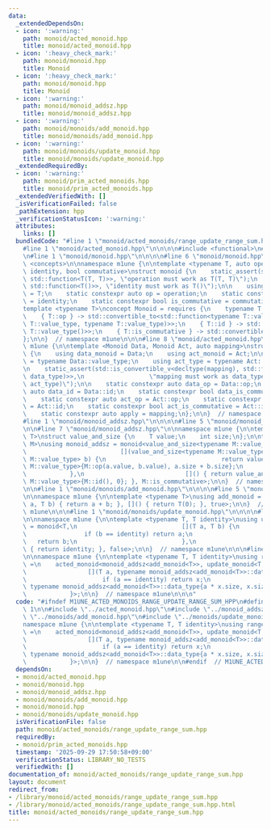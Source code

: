```yaml
---
data:
  _extendedDependsOn:
  - icon: ':warning:'
    path: monoid/acted_monoid.hpp
    title: monoid/acted_monoid.hpp
  - icon: ':heavy_check_mark:'
    path: monoid/monoid.hpp
    title: Monoid
  - icon: ':heavy_check_mark:'
    path: monoid/monoid.hpp
    title: Monoid
  - icon: ':warning:'
    path: monoid/monoid_addsz.hpp
    title: monoid/monoid_addsz.hpp
  - icon: ':warning:'
    path: monoid/monoids/add_monoid.hpp
    title: monoid/monoids/add_monoid.hpp
  - icon: ':warning:'
    path: monoid/monoids/update_monoid.hpp
    title: monoid/monoids/update_monoid.hpp
  _extendedRequiredBy:
  - icon: ':warning:'
    path: monoid/prim_acted_monoids.hpp
    title: monoid/prim_acted_monoids.hpp
  _extendedVerifiedWith: []
  _isVerificationFailed: false
  _pathExtension: hpp
  _verificationStatusIcon: ':warning:'
  attributes:
    links: []
  bundledCode: "#line 1 \"monoid/acted_monoids/range_update_range_sum.hpp\"\n\n\n\n\
    #line 1 \"monoid/acted_monoid.hpp\"\n\n\n\n#include <functional>\n#include <type_traits>\n\
    \n#line 1 \"monoid/monoid.hpp\"\n\n\n\n#line 6 \"monoid/monoid.hpp\"\n#include\
    \ <concepts>\n\nnamespace m1une {\n\ntemplate <typename T, auto operation, auto\
    \ identity, bool commutative>\nstruct monoid {\n    static_assert(std::is_convertible_v<decltype(operation),\
    \ std::function<T(T, T)>>, \"operation must work as T(T, T)\");\n    static_assert(std::is_convertible_v<decltype(identity),\
    \ std::function<T()>>, \"identity must work as T()\");\n\n    using value_type\
    \ = T;\n    static constexpr auto op = operation;\n    static constexpr auto id\
    \ = identity;\n    static constexpr bool is_commutative = commutative;\n};\n\n\
    template <typename T>\nconcept Monoid = requires {\n    typename T::value_type;\n\
    \    { T::op } -> std::convertible_to<std::function<typename T::value_type(typename\
    \ T::value_type, typename T::value_type)>>;\n    { T::id } -> std::convertible_to<std::function<typename\
    \ T::value_type()>>;\n    { T::is_commutative } -> std::convertible_to<bool>;\n\
    };\n\n}  // namespace m1une\n\n\n#line 8 \"monoid/acted_monoid.hpp\"\n\nnamespace\
    \ m1une {\n\ntemplate <Monoid Data, Monoid Act, auto mapping>\nstruct acted_monoid\
    \ {\n    using data_monoid = Data;\n    using act_monoid = Act;\n\n    using data_type\
    \ = typename Data::value_type;\n    using act_type = typename Act::value_type;\n\
    \n    static_assert(std::is_convertible_v<decltype(mapping), std::function<data_type(act_type,\
    \ data_type)>>,\n                  \"mapping must work as data_type(data_type,\
    \ act_type)\");\n\n    static constexpr auto data_op = Data::op;\n    static constexpr\
    \ auto data_id = Data::id;\n    static constexpr bool data_is_commutative = Data::is_commutative;\n\
    \    static constexpr auto act_op = Act::op;\n    static constexpr auto act_id\
    \ = Act::id;\n    static constexpr bool act_is_commutative = Act::is_commutative;\n\
    \    static constexpr auto apply = mapping;\n};\n\n}  // namespace m1une\n\n\n\
    #line 1 \"monoid/monoid_addsz.hpp\"\n\n\n\n#line 5 \"monoid/monoid_addsz.hpp\"\
    \n\n#line 7 \"monoid/monoid_addsz.hpp\"\n\nnamespace m1une {\n\ntemplate <typename\
    \ T>\nstruct value_and_size {\n    T value;\n    int size;\n};\n\ntemplate <Monoid\
    \ M>\nusing monoid_addsz = monoid<value_and_size<typename M::value_type>,\n  \
    \                          [](value_and_size<typename M::value_type> a, value_and_size<typename\
    \ M::value_type> b) {\n                                return value_and_size<typename\
    \ M::value_type>{M::op(a.value, b.value), a.size + b.size};\n                \
    \            },\n                            []() { return value_and_size<typename\
    \ M::value_type>{M::id(), 0}; }, M::is_commutative>;\n\n}  // namespace m1une\n\
    \n\n#line 1 \"monoid/monoids/add_monoid.hpp\"\n\n\n\n#line 5 \"monoid/monoids/add_monoid.hpp\"\
    \n\nnamespace m1une {\n\ntemplate <typename T>\nusing add_monoid = monoid<T, [](T\
    \ a, T b) { return a + b; }, []() { return T(0); }, true>;\n\n}  // namespace\
    \ m1une\n\n\n#line 1 \"monoid/monoids/update_monoid.hpp\"\n\n\n\n#line 5 \"monoid/monoids/update_monoid.hpp\"\
    \n\nnamespace m1une {\n\ntemplate <typename T, T identity>\nusing update_monoid\
    \ = monoid<T,\n                             [](T a, T b) {\n                 \
    \                if (b == identity) return a;\n                              \
    \   return b;\n                             },\n                             []()\
    \ { return identity; }, false>;\n\n}  // namespace m1une\n\n\n#line 8 \"monoid/acted_monoids/range_update_range_sum.hpp\"\
    \n\nnamespace m1une {\n\ntemplate <typename T, T identity>\nusing range_update_range_sum_monoid\
    \ =\n    acted_monoid<monoid_addsz<add_monoid<T>>, update_monoid<T, identity>,\n\
    \                 [](T a, typename monoid_addsz<add_monoid<T>>::data_type x) {\n\
    \                     if (a == identity) return x;\n                     return\
    \ typename monoid_addsz<add_monoid<T>>::data_type{a * x.size, x.size};\n     \
    \            }>;\n\n}  // namespace m1une\n\n\n"
  code: "#ifndef M1UNE_ACTED_MONOIDS_RANGE_UPDATE_RANGE_SUM_HPP\n#define M1UNE_ACTED_MONOIDS_RANGE_UPDATE_RANGE_SUM_HPP\
    \ 1\n\n#include \"../acted_monoid.hpp\"\n#include \"../monoid_addsz.hpp\"\n#include\
    \ \"../monoids/add_monoid.hpp\"\n#include \"../monoids/update_monoid.hpp\"\n\n\
    namespace m1une {\n\ntemplate <typename T, T identity>\nusing range_update_range_sum_monoid\
    \ =\n    acted_monoid<monoid_addsz<add_monoid<T>>, update_monoid<T, identity>,\n\
    \                 [](T a, typename monoid_addsz<add_monoid<T>>::data_type x) {\n\
    \                     if (a == identity) return x;\n                     return\
    \ typename monoid_addsz<add_monoid<T>>::data_type{a * x.size, x.size};\n     \
    \            }>;\n\n}  // namespace m1une\n\n#endif  // M1UNE_ACTED_MONOIDS_RANGE_UPDATE_RANGE_SUM_HPP\n"
  dependsOn:
  - monoid/acted_monoid.hpp
  - monoid/monoid.hpp
  - monoid/monoid_addsz.hpp
  - monoid/monoids/add_monoid.hpp
  - monoid/monoid.hpp
  - monoid/monoids/update_monoid.hpp
  isVerificationFile: false
  path: monoid/acted_monoids/range_update_range_sum.hpp
  requiredBy:
  - monoid/prim_acted_monoids.hpp
  timestamp: '2025-09-29 17:50:58+09:00'
  verificationStatus: LIBRARY_NO_TESTS
  verifiedWith: []
documentation_of: monoid/acted_monoids/range_update_range_sum.hpp
layout: document
redirect_from:
- /library/monoid/acted_monoids/range_update_range_sum.hpp
- /library/monoid/acted_monoids/range_update_range_sum.hpp.html
title: monoid/acted_monoids/range_update_range_sum.hpp
---
```

